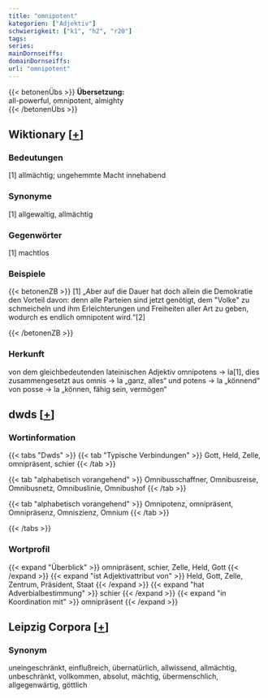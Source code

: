 ```yaml
---
title: "omnipotent"
kategorien: ["Adjektiv"]
schwierigkeit: ["k1", "h2", "r20"]
tags:
series:
mainDornseiffs:
domainDornseiffs:
url: "omnipotent"
---
```


{{< betonenÜbs >}}
**Übersetzung:**  
all-powerful, omnipotent, almighty  
{{< /betonenÜbs >}}

## Wiktionary [[+](https://de.wiktionary.org/wiki/omnipotent)]

### Bedeutungen
[1] allmächtig; ungehemmte Macht innehabend  

### Synonyme
[1] allgewaltig, allmächtig  

### Gegenwörter
[1] machtlos  

### Beispiele
{{< betonenZB >}}
[1] „Aber auf die Dauer hat doch allein die Demokratie den Vorteil davon: denn alle Parteien sind jetzt genötigt, dem "Volke" zu schmeicheln und ihm Erleichterungen und Freiheiten aller Art zu geben, wodurch es endlich omnipotent wird.“[2]  

{{< /betonenZB >}}
### Herkunft
von dem gleichbedeutenden lateinischen Adjektiv omnipotens → la[1], dies zusammengesetzt aus omnis → la „ganz, alles“ und potens → la „könnend“ von posse → la „können, fähig sein, vermögen“  



## dwds [[+](https://www.dwds.de/wb/omnipotent)]

### Wortinformation
{{< tabs "Dwds" >}}
{{< tab "Typische Verbindungen" >}}
Gott, Held, Zelle, omnipräsent, schier
{{< /tab >}}

{{< tab "alphabetisch vorangehend" >}}
Omnibusschaffner, Omnibusreise, Omnibusnetz, Omnibuslinie, Omnibushof
{{< /tab >}}

{{< tab "alphabetisch vorangehend" >}}
Omnipotenz, omnipräsent, Omnipräsenz, Omniszienz, Omnium
{{< /tab >}}

{{< /tabs >}}

### Wortprofil
{{< expand "Überblick" >}} omnipräsent, schier, Zelle, Held, Gott {{< /expand >}}
{{< expand "ist Adjektivattribut von" >}} Held, Gott, Zelle, Zentrum, Präsident, Staat {{< /expand >}}
{{< expand "hat Adverbialbestimmung" >}} schier {{< /expand >}}
{{< expand "in Koordination mit" >}} omnipräsent {{< /expand >}}

## Leipzig Corpora [[+](https://corpora.uni-leipzig.de/en/res?word=omnipotent&corpusId=deu_newscrawl-public_2018)]


### Synonym
uneingeschränkt, einflußreich, übernatürlich, allwissend, allmächtig, unbeschränkt, vollkommen, absolut, mächtig, übermenschlich, allgegenwärtig, göttlich

